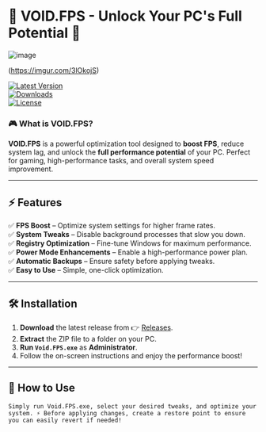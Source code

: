 # 🌟 VOID.FPS - Unlock Your PC's Full Potential 🚀
![image](https://github.com/user-attachments/assets/e1698e5b-73f6-4913-9b17-6fd51b9b19ae)  

(https://imgur.com/3lOkojS)  

[![Latest Version](https://img.shields.io/github/v/release/g0ddvoid/VOID.FPS)](https://github.com/g0ddvoid/Void.FPS)  
[![Downloads](https://img.shields.io/github/downloads/g0ddvoid/VOID.FPS/total?color=blue)](https://github.com/YOUR_GITHUB_USERNAME/VOID.FPS/releases)  
[![License](https://img.shields.io/github/license/g0ddvoid/VOID.FPS)](LICENSE)  

### 🎮 **What is VOID.FPS?**  
**VOID.FPS** is a powerful optimization tool designed to **boost FPS**, reduce system lag, and unlock the **full performance potential** of your PC. Perfect for gaming, high-performance tasks, and overall system speed improvement.  

---

## ⚡ **Features**  
✅ **FPS Boost** – Optimize system settings for higher frame rates.  
✅ **System Tweaks** – Disable background processes that slow you down.  
✅ **Registry Optimization** – Fine-tune Windows for maximum performance.  
✅ **Power Mode Enhancements** – Enable a high-performance power plan.  
✅ **Automatic Backups** – Ensure safety before applying tweaks.  
✅ **Easy to Use** – Simple, one-click optimization.  

---

## 🛠️ **Installation**  
1. **Download** the latest release from 👉 [Releases](https://github.com/g0ddvoid/VOID.FPS/releases).  
2. **Extract** the ZIP file to a folder on your PC.  
3. **Run `Void.FPS.exe`** as **Administrator**.  
4. Follow the on-screen instructions and enjoy the performance boost!  

---

## 🎯 **How to Use**  
```batch
Simply run Void.FPS.exe, select your desired tweaks, and optimize your system. ⚡ Before applying changes, create a restore point to ensure you can easily revert if needed!
